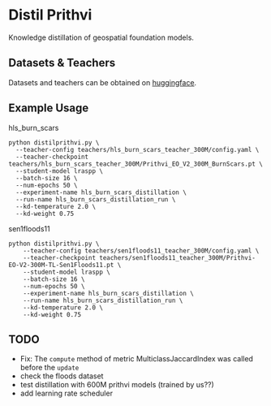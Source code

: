 # Distil Prithvi

Knowledge distillation of geospatial foundation models.

## Datasets & Teachers
Datasets and teachers can be obtained on [huggingface](https://huggingface.co/collections/KozaMateusz/distil-prithvi-680ca48149d5d8a9ad3d25e3).

## Example Usage
hls_burn_scars
```console
python distilprithvi.py \
  --teacher-config teachers/hls_burn_scars_teacher_300M/config.yaml \
  --teacher-checkpoint teachers/hls_burn_scars_teacher_300M/Prithvi_EO_V2_300M_BurnScars.pt \
  --student-model lraspp \
  --batch-size 16 \
  --num-epochs 50 \
  --experiment-name hls_burn_scars_distillation \
  --run-name hls_burn_scars_distillation_run \
  --kd-temperature 2.0 \
  --kd-weight 0.75
```

sen1floods11
```console
python distilprithvi.py \
    --teacher-config teachers/sen1floods11_teacher_300M/config.yaml \
    --teacher-checkpoint teachers/sen1floods11_teacher_300M/Prithvi-EO-V2-300M-TL-Sen1Floods11.pt \
    --student-model lraspp \
    --batch-size 16 \
    --num-epochs 50 \
    --experiment-name hls_burn_scars_distillation \
    --run-name hls_burn_scars_distillation_run \
    --kd-temperature 2.0 \
    --kd-weight 0.75
```

## TODO
* Fix: The ``compute`` method of metric MulticlassJaccardIndex was called before the ``update``
* check the floods dataset
* test distillation with 600M prithvi models (trained by us??)
* add learning rate scheduler